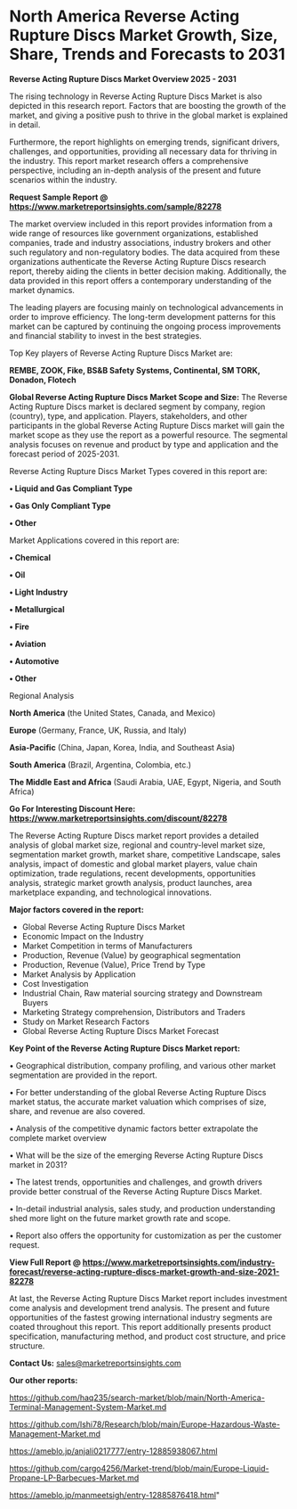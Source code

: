 # North America Reverse Acting Rupture Discs Market Growth, Size, Share, Trends and Forecasts to 2031

<Strong> Reverse Acting Rupture Discs Market Overview 2025 - 2031</strong>

The rising technology in Reverse Acting Rupture Discs Market is also depicted in this research report. Factors that are boosting the growth of the market, and giving a positive push to thrive in the global market is explained in detail.

Furthermore, the report highlights on emerging trends, significant drivers, challenges, and opportunities, providing all necessary data for thriving in the industry. This report market research offers a comprehensive perspective, including an in-depth analysis of the present and future scenarios within the industry.

<strong>Request Sample Report @ <a href=https://www.marketreportsinsights.com/sample/82278>https://www.marketreportsinsights.com/sample/82278</a></strong>

The market overview included in this report provides information from a wide range of resources like government organizations, established companies, trade and industry associations, industry brokers and other such regulatory and non-regulatory bodies. The data acquired from these organizations authenticate the Reverse Acting Rupture Discs research report, thereby aiding the clients in better decision making. Additionally, the data provided in this report offers a contemporary understanding of the market dynamics.

The leading players are focusing mainly on technological advancements in order to improve efficiency. The long-term development patterns for this market can be captured by continuing the ongoing process improvements and financial stability to invest in the best strategies.

Top Key players of Reverse Acting Rupture Discs Market are:

<strong>REMBE, ZOOK, Fike, BS&B Safety Systems, Continental, SM TORK, Donadon, Flotech</strong>

<strong><b>Global Reverse Acting Rupture Discs Market Scope and Size:</b></strong>
The Reverse Acting Rupture Discs market is declared segment by company, region (country), type, and application. Players, stakeholders, and other participants in the global Reverse Acting Rupture Discs market will gain the market scope as they use the report as a powerful resource. The segmental analysis focuses on revenue and product by type and application and the forecast period of 2025-2031.

Reverse Acting Rupture Discs Market Types covered in this report are:

<strong>• Liquid and Gas Compliant Type

• Gas Only Compliant Type

• Other</strong>

Market Applications covered in this report are:

<strong>• Chemical

• Oil

• Light Industry

• Metallurgical

• Fire

• Aviation

• Automotive

• Other</strong> 

Regional Analysis

<strong>North America</strong> (the United States, Canada, and Mexico)

<strong>Europe</strong> (Germany, France, UK, Russia, and Italy)

<strong>Asia-Pacific</strong> (China, Japan, Korea, India, and Southeast Asia)

<strong>South America</strong> (Brazil, Argentina, Colombia, etc.)

<strong>The Middle East and Africa</strong> (Saudi Arabia, UAE, Egypt, Nigeria, and South Africa)

<strong>Go For Interesting Discount Here: <a href=https://www.marketreportsinsights.com/discount/82278>https://www.marketreportsinsights.com/discount/82278</a></strong>

The Reverse Acting Rupture Discs market report provides a detailed analysis of global market size, regional and country-level market size, segmentation market growth, market share, competitive Landscape, sales analysis, impact of domestic and global market players, value chain optimization, trade regulations, recent developments, opportunities analysis, strategic market growth analysis, product launches, area marketplace expanding, and technological innovations.

<strong><b>Major factors covered in the report:</b></strong>
<ul>
  <li>Global Reverse Acting Rupture Discs Market </li>
  <li>Economic Impact on the Industry</li>
  <li>Market Competition in terms of Manufacturers</li>
  <li>Production, Revenue (Value) by geographical segmentation</li>
  <li>Production, Revenue (Value), Price Trend by Type</li>
  <li>Market Analysis by Application</li>
  <li>Cost Investigation</li>
  <li>Industrial Chain, Raw material sourcing strategy and Downstream Buyers</li>
  <li>Marketing Strategy comprehension, Distributors and Traders</li>
  <li>Study on Market Research Factors</li>
  <li>Global Reverse Acting Rupture Discs Market Forecast</li>
</ul>

<strong><b>Key Point of the Reverse Acting Rupture Discs Market report:</b></strong>

• Geographical distribution, company profiling, and various other market segmentation are provided in the report.

• For better understanding of the global Reverse Acting Rupture Discs market status, the accurate market valuation which comprises of size, share, and revenue are also covered.

• Analysis of the competitive dynamic factors better extrapolate the complete market overview

• What will be the size of the emerging Reverse Acting Rupture Discs market in 2031?

• The latest trends, opportunities and challenges, and growth drivers provide better construal of the Reverse Acting Rupture Discs Market.

• In-detail industrial analysis, sales study, and production understanding shed more light on the future market growth rate and scope.

• Report also offers the opportunity for customization as per the customer request.

<strong><b>View Full Report @ <a href=https://www.marketreportsinsights.com/industry-forecast/reverse-acting-rupture-discs-market-growth-and-size-2021-82278>https://www.marketreportsinsights.com/industry-forecast/reverse-acting-rupture-discs-market-growth-and-size-2021-82278</a></b></strong>


At last, the Reverse Acting Rupture Discs Market report includes investment come analysis and development trend analysis. The present and future opportunities of the fastest growing international industry segments are coated throughout this report. This report additionally presents product specification, manufacturing method, and product cost structure, and price structure.

<strong>Contact Us:</strong>
sales@marketreportsinsights.com

<strong>Our other reports:</strong>

<a href=https://github.com/haq235/search-market/blob/main/North-America-Terminal-Management-System-Market.md>https://github.com/haq235/search-market/blob/main/North-America-Terminal-Management-System-Market.md</a>

<a href=https://github.com/Ishi78/Research/blob/main/Europe-Hazardous-Waste-Management-Market.md>https://github.com/Ishi78/Research/blob/main/Europe-Hazardous-Waste-Management-Market.md</a>

<a href=https://ameblo.jp/anjali0217777/entry-12885938067.html>https://ameblo.jp/anjali0217777/entry-12885938067.html</a>

<a href=https://github.com/cargo4256/Market-trend/blob/main/Europe-Liquid-Propane-LP-Barbecues-Market.md>https://github.com/cargo4256/Market-trend/blob/main/Europe-Liquid-Propane-LP-Barbecues-Market.md</a>

<a href=https://ameblo.jp/manmeetsigh/entry-12885876418.html>https://ameblo.jp/manmeetsigh/entry-12885876418.html</a>"
